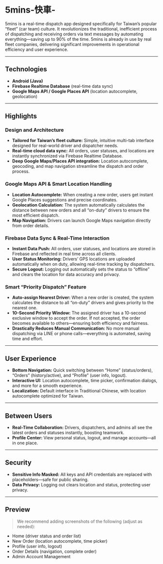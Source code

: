 # 5mins-快車-

5mins is a real-time dispatch app designed specifically for Taiwan’s popular “fleet” (car team) culture. It revolutionizes the traditional, inefficient process of dispatching and receiving orders via text messages by automating everything—saving up to 90% of the time. 5mins is already in use by real fleet companies, delivering significant improvements in operational efficiency and user experience.

---

## Technologies
- **Android (Java)**
- **Firebase Realtime Database** (real-time data sync)
- **Google Maps API / Google Places API** (location autocomplete, geolocation)

---

## Highlights

### Design and Architecture
+ **Tailored for Taiwan’s fleet culture:** Simple, intuitive multi-tab interface designed for real-world driver and dispatcher needs.
+ **Real-time cloud data sync:** All orders, user statuses, and locations are instantly synchronized via Firebase Realtime Database.
+ **Deep Google Maps/Places API integration:** Location autocomplete, geocoding, and map navigation streamline the dispatch and order process.

### Google Maps API & Smart Location Handling
+ **Location Autocomplete:** When creating a new order, users get instant Google Places suggestions and precise coordinates.
+ **Geolocation Calculation:** The system automatically calculates the distance between new orders and all “on-duty” drivers to ensure the most efficient dispatch.
+ **Map Navigation:** Drivers can launch Google Maps navigation directly from order details.

### Firebase Data Sync & Real-Time Interaction
+ **Instant Data Push:** All orders, user statuses, and locations are stored in Firebase and reflected in real time across all clients.
+ **User Status Monitoring:** Drivers’ GPS locations are uploaded automatically when on duty, allowing real-time tracking by dispatchers.
+ **Secure Logout:** Logging out automatically sets the status to “offline” and clears the location for data accuracy and privacy.

### Smart “Priority Dispatch” Feature
+ **Auto-assign Nearest Driver:** When a new order is created, the system calculates the distance to all “on-duty” drivers and gives priority to the nearest one.
+ **10-Second Priority Window:** The assigned driver has a 10-second exclusive window to accept the order. If not accepted, the order becomes available to others—ensuring both efficiency and fairness.
+ **Drastically Reduces Manual Communication:** No more manual dispatching via LINE or phone calls—everything is automated, saving time and effort.

---

## User Experience
+ **Bottom Navigation:** Quick switching between “Home” (status/orders), “Orders” (history/active), and “Profile” (user info, logout).
+ **Interactive UI:** Location autocomplete, time picker, confirmation dialogs, and more for a smooth experience.
+ **Localization:** Default interface in Traditional Chinese, with location autocomplete optimized for Taiwan.

---

## Between Users
+ **Real-Time Collaboration:** Drivers, dispatchers, and admins all see the latest orders and statuses instantly, boosting teamwork.
+ **Profile Center:** View personal status, logout, and manage accounts—all in one place.

---

## Security
+ **Sensitive Info Masked:** All keys and API credentials are replaced with placeholders—safe for public sharing.
+ **Data Privacy:** Logging out clears location and status, protecting user privacy.

---

## Preview

> We recommend adding screenshots of the following (adjust as needed):
- Home (driver status and order list)
- New Order (location autocomplete, time picker)
- Profile (user info, logout)
- Order Details (navigation, complete order)
- Admin Account Management
